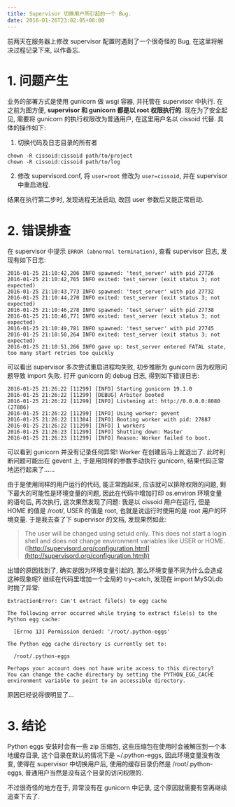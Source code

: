```yaml
---
title: Supervisor 切换用户所引起的一个 Bug.
date: 2016-01-26T23:02:05+08:00
---
```



前两天在服务器上修改 supervisor 配置时遇到了一个很奇怪的 Bug, 在这里将解决过程记录下来, 以作备忘.

<!--more-->

# 1. 问题产生

业务的部署方式是使用 gunicorn 做 wsgi 容器, 并托管在 supervisor 中执行. 在之前为图方便, **supervisor 和 gunicorn 都是以 root 权限执行的**. 现在为了安全起见, 需要将 gunicorn 的执行权限改为普通用户, 在这里用户名以 cissoid 代替. 具体的操作如下:

1. 切换代码及日志目录的所有者

``` Text
chown -R cissoid:cissoid path/to/project
chown -R cissoid:cissoid path/to/log
```

2. 修改 supervisord.conf, 将 `user=root` 修改为 `user=cissoid`, 并在 supervisor 中重启进程.

结果在执行第二步时, 发现进程无法启动, 改回 user 参数后又能正常启动.

# 2. 错误排查

在 supervisor 中提示 `ERROR (abnormal termination)`, 查看 supervisor 日志, 发现有如下日志:

``` Text
2016-01-25 21:10:42,206 INFO spawned: 'test_server' with pid 27726
2016-01-25 21:10:42,765 INFO exited: test_server (exit status 3; not expected)
2016-01-25 21:10:43,773 INFO spawned: 'test_server' with pid 27732
2016-01-25 21:10:44,270 INFO exited: test_server (exit status 3; not expected)
2016-01-25 21:10:46,278 INFO spawned: 'test_server' with pid 27738
2016-01-25 21:10:46,771 INFO exited: test_server (exit status 3; not expected)
2016-01-25 21:10:49,781 INFO spawned: 'test_server' with pid 27745
2016-01-25 21:10:50,264 INFO exited: test_server (exit status 3; not expected)
2016-01-25 21:10:51,266 INFO gave up: test_server entered FATAL state, too many start retries too quickly
```

可以看出 supervisor 多次尝试重启进程均失败, 初步推断为 gunicorn 因为权限问题导致 import 失败. 打开 gunicorn 的 debug 日志, 得到如下错误日志:

``` Text
2016-01-25 21:26:22 [11299] [INFO] Starting gunicorn 19.1.0
2016-01-25 21:26:22 [11299] [DEBUG] Arbiter booted
2016-01-25 21:26:22 [11299] [INFO] Listening at: http://0.0.0.0:8080 (27886)
2016-01-25 21:26:22 [11299] [INFO] Using worker: gevent
2016-01-25 21:26:22 [11304] [INFO] Booting worker with pid: 27887
2016-01-25 21:26:22 [11299] [INFO] 1 workers
2016-01-25 21:26:23 [11299] [INFO] Shutting down: Master
2016-01-25 21:26:23 [11299] [INFO] Reason: Worker failed to boot.
```

可以看到 gunicorn 并没有记录任何异常! Worker 在创建后马上就退出了. 此时判断问题可能出在 gevent 上, 于是用同样的参数手动执行 gunicorn, 结果代码正常地运行起来了......

由于是使用同样的用户运行的代码, 能正常跑起来, 应该就可以排除权限的问题, 剩下最大的可能性是环境变量的问题, 因此在代码中增加打印 os.environ 环境变量的语句后, 再次执行, 这次果然发现了问题: 我是以 cissoid 用户在运行, 但是 HOME 的值是 /root/, USER 的值是 root, 也就是说运行时使用的是 root 用户的环境变量. 于是我去查了下 supervisor 的文档, 发现果然如此:

> The user will be changed using setuid only. This does not start a login shell
> and does not change environment variables like USER or HOME.
> ([http://supervisord.org/configuration.html](http://supervisord.org/configuration.html))

出错的原因找到了, 确实是因为环境变量引起的,
那么环境变量不同为什么会造成这种现象呢? 继续在代码里增加一个全局的 try-catch, 发现在 import MySQLdb 时抛了异常:

``` Text
ExtractionError: Can't extract file(s) to egg cache

The following error occurred while trying to extract file(s) to the Python egg cache:

  [Errno 13] Permission denied: '/root/.python-eggs'

The Python egg cache directory is currently set to:

  /root/.python-eggs

Perhaps your account does not have write access to this directory?  You can change the cache directory by setting the PYTHON_EGG_CACHE environment variable to point to an accessible directory.
```

原因已经说得很明显了...

# 3. 结论
Python eggs 安装时会有一些 zip 压缩包, 这些压缩包在使用时会被解压到一个本地缓存目录, 这个目录在默认的情况下是 ~/.python-eggs, 因此环境变量没有改变, 使得在 supervisor 中切换用户后, 使用的缓存目录仍然是 /root/.python-eggs, 普通用户当然是没有这个目录的访问权限的.

不过很奇怪的地方在于, 异常没有在 gunicorn 中记录, 这个原因就需要有空再继续追查下去了.
